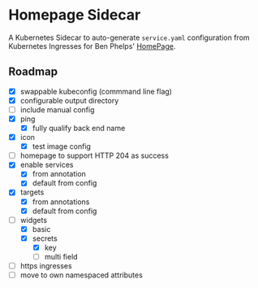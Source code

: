 # Homepage Sidecar
A Kubernetes Sidecar to auto-generate `service.yaml` configuration from Kubernetes Ingresses for Ben Phelps' [HomePage](https://github.com/benphelps/homepage).

## Roadmap
- [x] swappable kubeconfig (commmand line flag)
- [x] configurable output directory
- [ ] include manual config
- [x] ping
  - [x] fully qualify back end name
- [x] icon
  - [x] test image config
- [ ] homepage to support HTTP 204 as success
- [x] enable services
  - [x] from annotation
  - [x] default from config
- [x] targets
  - [x] from annotations
  - [x] default from config
- [ ] widgets
  - [x] basic
  - [x] secrets
    - [x] key
    - [ ] multi field
- [ ] https ingresses
- [ ] move to own namespaced attributes
